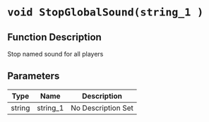 # `void StopGlobalSound(string_1 )`
## Function Description
Stop named sound for all players
## Parameters
Type|Name|Description
--|--|--
string|string_1|No Description Set
